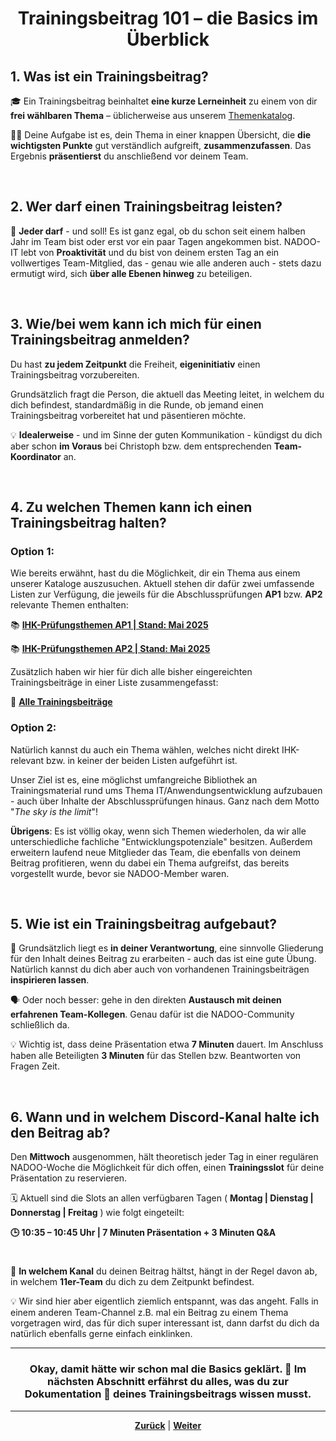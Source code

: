 # <p align="center">Trainingsbeitrag 101 – die Basics im Überblick</p>

## 1. Was ist ein Trainingsbeitrag?

🎓 Ein Trainingsbeitrag beinhaltet **eine kurze Lerneinheit** zu einem von dir **frei wählbaren Thema** – üblicherweise aus unserem [Themenkatalog](#4-zu-welchen-themen-kann-ich-einen-trainingsbeitrag-halten). 

👨‍🏫 Deine Aufgabe ist es, dein Thema in einer knappen Übersicht, die **die wichtigsten Punkte** gut verständlich aufgreift, **zusammenzufassen**. Das Ergebnis **präsentierst** du anschließend vor deinem Team.

<br>

## 2. Wer darf einen Trainingsbeitrag leisten?

🙌 **Jeder darf** - und soll! Es ist ganz egal, ob du schon seit einem halben Jahr im Team bist oder erst vor ein paar Tagen angekommen bist. NADOO-IT lebt von **Proaktivität** und du bist von deinem ersten Tag an ein vollwertiges Team-Mitglied, das - genau wie alle anderen auch - stets dazu ermutigt wird, sich **über alle Ebenen hinweg** zu beteiligen.

<br>

## 3. Wie/bei wem kann ich mich für einen Trainingsbeitrag anmelden?

Du hast **zu jedem Zeitpunkt** die Freiheit, **eigeninitiativ** einen Trainingsbeitrag vorzubereiten.

Grundsätzlich fragt die Person, die aktuell das Meeting leitet, in welchem du dich befindest, standardmäßig in die Runde, ob jemand einen Trainingsbeitrag vorbereitet hat und päsentieren möchte. 

💡 **Idealerweise** - und im Sinne der guten Kommunikation - kündigst du dich aber schon **im Voraus** bei Christoph bzw. dem entsprechenden **Team-Koordinator** an.

<br>

## 4. Zu welchen Themen kann ich einen Trainingsbeitrag halten?

### Option 1:

Wie bereits erwähnt, hast du die Möglichkeit, dir ein Thema aus einem unserer Kataloge auszusuchen. Aktuell stehen dir dafür zwei umfassende Listen zur Verfügung, die jeweils für die Abschlussprüfungen **AP1** bzw. **AP2** relevante Themen enthalten:

📚 [**IHK-Prüfungsthemen AP1 | Stand: Mai 2025**](https://github.com/NADOOIT/NADOO-Launchpad/issues/643)

📚 [**IHK-Prüfungsthemen AP2 | Stand: Mai 2025**](https://github.com/NADOOIT/NADOO-Academy/issues/63)

Zusätzlich haben wir hier für dich alle bisher eingereichten Trainingsbeiträge in einer Liste zusammengefasst:

📃 [**Alle Trainingsbeiträge**](https://github.com/NADOOIT/NADOO-Launchpad/issues/1200)
<br> <!-- Klärungsbedarf: bleibt die Liste von Alexander im Launchpad bestehen oder wie ist das mit dem Umzug zu Academy geregelet? -->

### Option 2:

Natürlich kannst du auch ein Thema wählen, welches nicht direkt IHK-relevant bzw. in keiner der beiden Listen aufgeführt ist.

Unser Ziel ist es, eine möglichst umfangreiche Bibliothek an Trainingsmaterial rund ums Thema IT/Anwendungsentwicklung aufzubauen - auch über Inhalte der Abschlussprüfungen hinaus. Ganz nach dem Motto "_The sky is the limit_"!

**Übrigens**: Es ist völlig okay, wenn sich Themen wiederholen, da wir alle unterschiedliche fachliche "Entwicklungspotenziale" besitzen. Außerdem erweitern laufend neue Mitglieder das Team, die ebenfalls von deinem Beitrag profitieren, wenn du dabei ein Thema aufgreifst, das bereits vorgestellt wurde, bevor sie NADOO-Member waren.

<br>

## 5. Wie ist ein Trainingsbeitrag aufgebaut?

🧱 Grundsätzlich liegt es **in deiner Verantwortung**, eine sinnvolle Gliederung für den Inhalt deines Beitrag zu erarbeiten - auch das ist eine gute Übung. Natürlich kannst du dich aber auch von vorhandenen Trainingsbeiträgen **inspirieren lassen**. 

🗣 Oder noch besser: gehe in den direkten **Austausch mit deinen erfahrenen Team-Kollegen**. Genau dafür ist die NADOO-Community schließlich da.

💡 Wichtig ist, dass deine Präsentation etwa **7 Minuten** dauert.
Im Anschluss haben alle Beteiligten **3 Minuten** für das Stellen bzw. Beantworten von Fragen Zeit.

<br>

## 6. Wann und in welchem Discord-Kanal halte ich den Beitrag ab?
<!-- Klärungsbedarf: eig. auch Freitag? bisher waren da TBs irgendwie nie so wirklich Thema -->
Den **Mittwoch** ausgenommen, hält theoretisch jeder Tag in einer regulären NADOO-Woche die Möglichkeit für dich offen, einen **Trainingsslot** für deine Präsentation zu reservieren.

🗓️ Aktuell sind die Slots an allen verfügbaren Tagen ( **Montag | Dienstag | Donnerstag | Freitag** ) wie folgt eingeteilt:

<p align=center"><strong>🕒 10:35 – 10:45 Uhr | 7 Minuten Präsentation + 3 Minuten Q&A</strong></p>

#

📍 **In welchem Kanal** du deinen Beitrag hältst, hängt in der Regel davon ab, in welchem **11er-Team** du dich zu dem Zeitpunkt befindest.

💡 Wir sind hier aber eigentlich ziemlich entspannt, was das angeht. Falls in einem anderen Team-Channel z.B. mal ein Beitrag zu einem Thema vorgetragen wird, das für dich super interessant ist, dann darfst du dich da natürlich ebenfalls gerne einfach einklinken.

---

### <p align="center">Okay, damit hätte wir schon mal die Basics geklärt. 💪 Im nächsten Abschnitt erfährst du alles, was du zur Dokumentation 📝 deines Trainingsbeitrags wissen musst.</p>

---

<p align="center"><a href="/docs/02-arbeiten_bei_nadoo/02-training_und_vorbereitung/01-trainingsbeitraege/README.md"><strong>Zurück</strong></a> | <a href="/docs/02-arbeiten_bei_nadoo/02-training_und_vorbereitung/01-trainingsbeitraege/02-dokumentation/README.md"><strong>Weiter</strong></a></p>

